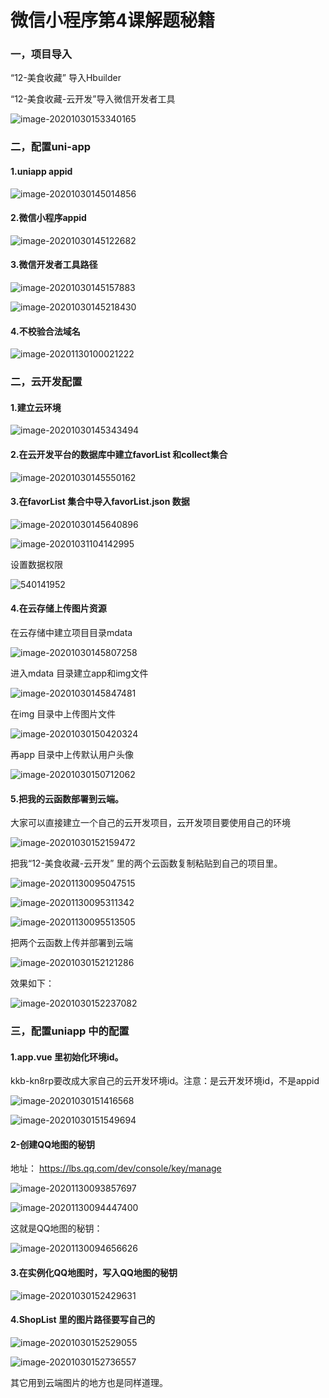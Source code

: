 # 微信小程序第4课解题秘籍



### 一，项目导入

“12-美食收藏” 导入Hbuilder

“12-美食收藏-云开发”导入微信开发者工具



![image-20201030153340165](images/image-20201030153340165.png)



### 二，配置uni-app

#### 1.uniapp appid

![image-20201030145014856](images/image-20201030145014856.png)



#### 2.微信小程序appid

![image-20201030145122682](images/image-20201030145122682.png)



#### 3.微信开发者工具路径

![image-20201030145157883](images/image-20201030145157883.png)



![image-20201030145218430](images/image-20201030145218430.png)





#### 4.不校验合法域名

![image-20201130100021222](images/image-20201130100021222.png)





### 二，云开发配置



#### 1.建立云环境

![image-20201030145343494](images/image-20201030145343494.png)



#### 2.在云开发平台的数据库中建立favorList 和collect集合



![image-20201030145550162](images/image-20201030145550162.png)



#### 3.在favorList 集合中导入favorList.json 数据

![image-20201030145640896](images/image-20201030145640896.png)



![image-20201031104142995](images/image-20201031104142995.png)





设置数据权限

![540141952](images/540141952.jpg)





#### 4.在云存储上传图片资源

在云存储中建立项目目录mdata

![image-20201030145807258](images/image-20201030145807258.png)



进入mdata 目录建立app和img文件



![image-20201030145847481](images/image-20201030145847481.png)

在img 目录中上传图片文件

![image-20201030150420324](images/image-20201030150420324.png)



再app 目录中上传默认用户头像

![image-20201030150712062](images/image-20201030150712062.png)



#### 5.把我的云函数部署到云端。

大家可以直接建立一个自己的云开发项目，云开发项目要使用自己的环境

![image-20201030152159472](images/image-20201030152159472.png)



把我“12-美食收藏-云开发” 里的两个云函数复制粘贴到自己的项目里。

![image-20201130095047515](images/image-20201130095047515.png)

![image-20201130095311342](images/image-20201130095311342.png)

![image-20201130095513505](images/image-20201130095513505.png)



把两个云函数上传并部署到云端

![image-20201030152121286](images/image-20201030152121286.png)



效果如下：

![image-20201030152237082](images/image-20201030152237082.png)





### 三，配置uniapp 中的配置

#### 1.app.vue 里初始化环境id。

kkb-kn8rp要改成大家自己的云开发环境id。注意：是云开发环境id，不是appid

![image-20201030151416568](images/image-20201030151416568.png)

![image-20201030151549694](images/image-20201030151549694.png)



#### 2-创建QQ地图的秘钥

地址： https://lbs.qq.com/dev/console/key/manage 

![image-20201130093857697](images/image-20201130093857697.png)



![image-20201130094447400](images/image-20201130094447400.png)

这就是QQ地图的秘钥：

![image-20201130094656626](images/image-20201130094656626.png)





#### 3.在实例化QQ地图时，写入QQ地图的秘钥

![image-20201030152429631](images/image-20201030152429631.png)





#### 4.ShopList 里的图片路径要写自己的

![image-20201030152529055](images/image-20201030152529055.png)

![image-20201030152736557](images/image-20201030152736557.png)



其它用到云端图片的地方也是同样道理。